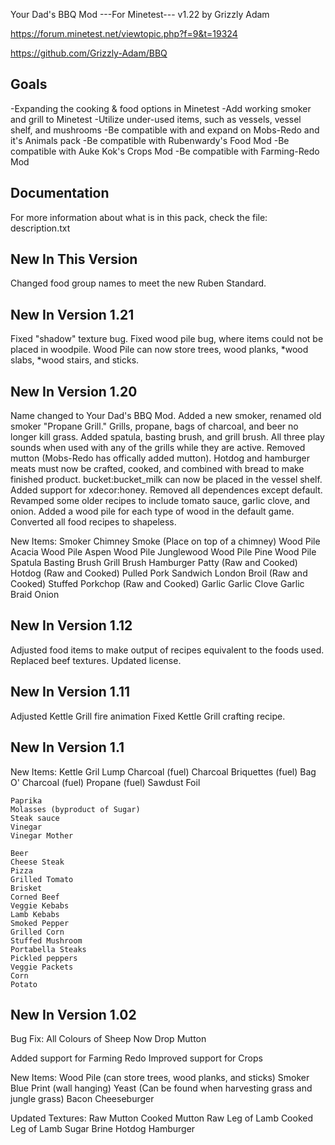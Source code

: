 Your Dad's BBQ Mod
---For Minetest---
v1.22 by Grizzly Adam

https://forum.minetest.net/viewtopic.php?f=9&t=19324

https://github.com/Grizzly-Adam/BBQ

Goals
-----
-Expanding the cooking & food options in Minetest
-Add working smoker and grill to Minetest
-Utilize under-used items, such as vessels, vessel shelf, and mushrooms
-Be compatible with and expand on Mobs-Redo and it's Animals pack
-Be compatible with Rubenwardy's Food Mod
-Be compatible with Auke Kok's Crops Mod
-Be compatible with Farming-Redo Mod 

Documentation
-------------

For more information about what is in this pack, check the file: description.txt

New In This Version
-------------------
Changed food group names to meet the new Ruben Standard.

New In Version 1.21
-------------------
Fixed "shadow" texture bug.
Fixed wood pile bug, where items could not be placed in woodpile.
Wood Pile can now store trees, wood planks, *wood slabs, *wood stairs, and sticks.

New In Version 1.20
-------------------
Name changed to Your Dad's BBQ Mod.
Added a new smoker, renamed old smoker "Propane Grill."
Grills, propane, bags of charcoal, and beer no longer kill grass.
Added spatula, basting brush, and grill brush. All three play sounds when used with any of the grills while they are active.
Removed mutton (Mobs-Redo has offically added mutton).
Hotdog and hamburger meats must now be crafted, cooked, and combined with bread to make finished product.
bucket:bucket_milk can now be placed in the vessel shelf.
Added support for xdecor:honey.
Removed all dependences except default.
Revamped some older recipes to include tomato sauce, garlic clove, and onion.
Added a wood pile for each type of wood in the default game.
Converted all food recipes to shapeless.


New Items:
	Smoker
	Chimney Smoke (Place on top of a chimney)
	Wood Pile
	Acacia Wood Pile
	Aspen Wood Pile
	Junglewood Wood Pile
	Pine Wood Pile
	Spatula
	Basting Brush
	Grill Brush
	Hamburger Patty (Raw and Cooked)
	Hotdog (Raw and Cooked)
	Pulled Pork Sandwich
	London Broil (Raw and Cooked)
	Stuffed Porkchop (Raw and Cooked)
	Garlic
	Garlic Clove
	Garlic Braid
	Onion


New In Version 1.12
-------------------
Adjusted food items to make output of recipes equivalent to the foods used.
Replaced beef textures.
Updated license.


New In Version 1.11
-------------------
Adjusted Kettle Grill fire animation
Fixed Kettle Grill crafting recipe.

New In Version 1.1
-------------------
New Items:
	Kettle Gril
	Lump Charcoal (fuel)
	Charcoal Briquettes (fuel)
	Bag O' Charcoal (fuel)
	Propane (fuel)
	Sawdust
	Foil

	Paprika
	Molasses (byproduct of Sugar)
	Steak sauce
	Vinegar
	Vinegar Mother

	Beer
	Cheese Steak
	Pizza
	Grilled Tomato
	Brisket
	Corned Beef
	Veggie Kebabs
	Lamb Kebabs
	Smoked Pepper
	Grilled Corn
	Stuffed Mushroom
	Portabella Steaks
	Pickled peppers
	Veggie Packets
	Corn
	Potato


New In Version 1.02
-------------------
Bug Fix: All Colours of Sheep Now Drop Mutton

Added support for Farming Redo
Improved support for Crops

New Items:
	Wood Pile (can store trees, wood planks, and sticks)
	Smoker Blue Print (wall hanging)
	Yeast (Can be found when harvesting grass and jungle grass)
	Bacon Cheeseburger
	

Updated Textures:
	Raw Mutton
	Cooked Mutton
	Raw Leg of Lamb
	Cooked Leg of Lamb
	Sugar
	Brine
	Hotdog
	Hamburger
